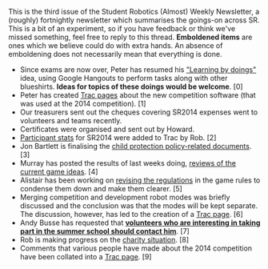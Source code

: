 This is the third issue of the Student Robotics (Almost) Weekly Newsletter, a (roughly) fortnightly newsletter which summarises the goings-on across SR. This is a bit of an experiment, so if you have feedback or think we've missed something, feel free to reply to this thread. **Emboldened items** are ones which we believe could do with extra hands. An absence of emboldening does not necessarily mean that everything is done.

 * Since exams are now over, Peter has resumed his ["Learning by doings"][0] idea, using Google Hangouts to perform tasks along with other blueshirts. **Ideas for topics of these doings would be welcome**. \[0\]
 * Peter has created [Trac pages][1] about the new competition software (that was used at the 2014 competition). \[1\]
 * Our treasurers sent out the cheques covering SR2014 expenses went to volunteers and teams recently.
 * Certificates were organised and sent out by Howard.
 * [Participant stats][2] for SR2014 were added to Trac by Rob. \[2\]
 * Jon Bartlett is finalising the [child protection policy-related documents][3]. \[3\]
 * Murray has posted the results of last weeks doing, [reviews of the current game ideas][4]. \[4\]
 * Alistair has been working on [revising the regulations][5] in the game rules to condense them down and make them clearer. \[5\]
 * Merging competition and development robot modes was briefly discussed and the conclusion was that the modes will be kept separate. The discussion, however, has led to the creation of a [Trac page][6]. \[6\]
 * Andy Busse has requested that [**volunteers who are interesting in taking part in the summer school should contact him**][7]. \[7\]
 * Rob is making progress on the [charity situation][8]. \[8\]
 * Comments that various people have made about the 2014 competition have been collated into a [Trac page][9]. \[9\]

[0]: https://groups.google.com/d/topic/srobo/IE-xKIQgWOY/discussion
[1]: https://www.studentrobotics.org/trac/wiki/SRComp
[2]: https://www.studentrobotics.org/trac/wiki/ParticipantStats
[3]: https://groups.google.com/d/topic/srobo/7EFZ80qs9Q8/discussion
[4]: https://groups.google.com/d/topic/srobo-game/jYHb2FoVizg/discussion
[5]: https://groups.google.com/d/topic/srobo/i4C1fa4g4ow/discussion
[6]: https://www.studentrobotics.org/trac/wiki/Competition/RobotModes
[7]: https://groups.google.com/d/topic/srobo/RCd0OKoEkFc/discussion
[8]: https://groups.google.com/d/topic/srobo/dElFvRLIWo8/discussion
[9]: https://www.studentrobotics.org/trac/wiki/2014/Competition/WashUp
